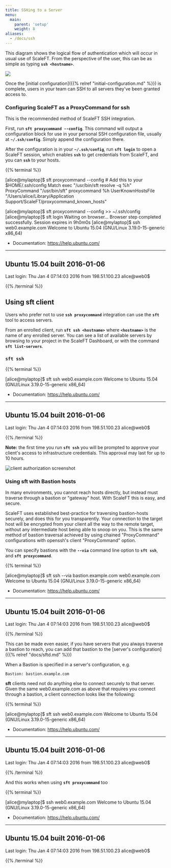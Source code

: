 ```yaml
---
title: SSHing to a Server
menu:
  main:
    parent: 'setup'
    weight: 8
aliases:
  - /docs/ssh
---
```


This diagram shows the logical flow of authentication which will occur in usual
use of ScaleFT. From the perspective of the user, this can be as simple as typing
**`ssh <hostname>`**.

<img src="/docs/static/basic-usage-images/Daily-Use.png" class="center-block" style="max-width: 681px;" />

Once the [initial configuration]({{% relref "initial-configuration.md" %}}) is
complete, users in your team can SSH to all servers they've been granted access to.

### Configuring ScaleFT as a ProxyCommand for ssh

This is the recommended method of ScaleFT SSH integration.

First, run **`sft proxycommand --config`**. This command will output a configuration block
for use in your personal SSH configuration file, usually at **`~/.ssh/config`**.
Simply append the configuration there.

After the configuration is in your **`~/.ssh/config`**, run **`sft login`** to open a ScaleFT
session, which enables **`ssh`** to get credentials from ScaleFT, and you can **`ssh`** to your hosts.

{{% terminal %}}
<div>[alice@mylaptop]$ sft proxycommand --config
# Add this to your $HOME/.ssh/config
Match exec "/usr/bin/sft resolve -q %h"
    ProxyCommand "/usr/bin/sft" proxycommand %h
    UserKnownHostsFile "/Users/alice/Library/Application Support/ScaleFT/proxycommand_known_hosts"

[alice@mylaptop]$ sft proxycommand --config >> ~/.ssh/config
[alice@mylaptop]$ sft login
Waiting on browser...
Browser step completed successfully.
Session expires in 9h0m0s
[alice@mylaptop]$ ssh web0.example.com
Welcome to Ubuntu 15.04 (GNU/Linux 3.19.0-15-generic x86_64)

 * Documentation:  https://help.ubuntu.com/
----------------------------------------------------------------
  Ubuntu 15.04                                built 2016-01-06
----------------------------------------------------------------
Last login: Thu Jan 4 07:14:03 2016 from 198.51.100.23
alice@web0$</div>{{% /terminal %}}

## Using sft client

Users who prefer not to use **`ssh proxycommand`** integration can use the **`sft`**
tool to access servers.

From an enrolled client, run **`sft ssh <hostname>`** where **`<hostname>`** is
the name of any enrolled server. You can see a list of available servers by
browsing to your project in the ScaleFT Dashboard, or with the command
**`sft list-servers`**.

### `sft ssh`

{{% terminal %}}
<div>[alice@mylaptop]$ sft ssh web0.example.com
Welcome to Ubuntu 15.04 (GNU/Linux 3.19.0-15-generic x86_64)

 * Documentation:  https://help.ubuntu.com/
----------------------------------------------------------------
  Ubuntu 15.04                                built 2016-01-06
----------------------------------------------------------------
Last login: Thu Jan 4 07:14:03 2016 from 198.51.100.23
alice@web0$</div>{{% /terminal %}}

**Note:** the first time you run **`sft ssh`** you will be prompted to approve your
client's access to infrastructure credentials. This approval may last for up to
10 hours.

<img alt="client authorization screenshot" src="/docs/static/client-request-authorization.png" style="max-height: 621px;" />


### Using sft with Bastion hosts

In many environments, you cannot reach hosts directly, but instead must
traverse through a bastion or "gateway" host. With ScaleFT this is easy, and secure.

ScaleFT uses established best-practice for traversing bastion-hosts securely,
and does this for you transparently. Your connection to the target host will be
encrypted from your client all the way to the remote target, without any
intermediate host being able to snoop on you. This is the same method of
bastion traversal achieved by using chained "ProxyCommand" configurations with
openssh's client "ProxyCommand" option.

You can specify bastions with the **`--via`** command line option to **`sft ssh`**, and
**`sft proxycommand`**.

{{% terminal %}}
<div>[alice@mylaptop]$ sft ssh --via bastion.example.com web0.example.com
Welcome to Ubuntu 15.04 (GNU/Linux 3.19.0-15-generic x86_64)

 * Documentation:  https://help.ubuntu.com/
----------------------------------------------------------------
  Ubuntu 15.04                                built 2016-01-06
----------------------------------------------------------------
Last login: Thu Jan 4 07:14:03 2016 from 198.51.100.23
alice@web0$</div>{{% /terminal %}}

This can be made even easier, if you have servers that you always traverse a
bastion to reach, you can add that bastion to the [server's configuration]({{% relref "docs/sftd.md" %}})

When a Bastion is specified in a server's configuration, e.g.

```Bastion: bastion.example.com```

**sft** clients need not do anything else to connect securely to that server. Given
the same web0.example.com as above that requires you connect through a bastion,
a client connection looks like the following:

{{% terminal %}}
<div>[alice@mylaptop]$ sft ssh web0.example.com
Welcome to Ubuntu 15.04 (GNU/Linux 3.19.0-15-generic x86_64)

 * Documentation:  https://help.ubuntu.com/
----------------------------------------------------------------
  Ubuntu 15.04                                built 2016-01-06
----------------------------------------------------------------
Last login: Thu Jan 4 07:14:03 2016 from 198.51.100.23
alice@web0$</div>{{% /terminal %}}

And this works when using **`sft proxycommand`** too

{{% terminal %}}
<div>[alice@mylaptop]$ ssh web0.example.com
Welcome to Ubuntu 15.04 (GNU/Linux 3.19.0-15-generic x86_64)

 * Documentation:  https://help.ubuntu.com/
----------------------------------------------------------------
  Ubuntu 15.04                                built 2016-01-06
----------------------------------------------------------------
Last login: Thu Jan 4 07:14:03 2016 from 198.51.100.23
alice@web0$</div>{{% /terminal %}}
